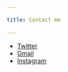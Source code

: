 ```yaml
---

title: Contact me

---
```


* [Twitter](https://twitter.com/yuqingliu19)
* [Gmail](cheerecho.l@gmail.com)
* [Instagram](https://www.instagram.com/yuqing_19)